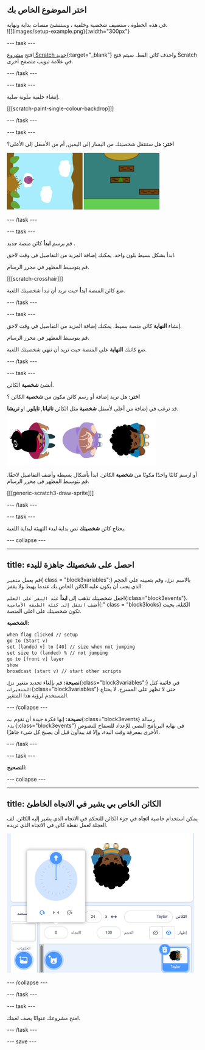 ## اختر الموضوع الخاص بك

<div style="display: flex; flex-wrap: wrap">
<div style="flex-basis: 200px; flex-grow: 1; margin-right: 15px;">
في هذه الخطوة ، ستضيف شخصية وخلفية ، وستنشئ منصات بداية ونهاية. 
</div>
<div>
![](images/setup-example.png){:width="300px"}
</div>
</div>

--- task ---

افتح [مشروع Scratch جديد](http://rpf.io/scratch-new){:target="_blank"} واحذف كائن القط. سيتم فتح Scratch في علامة تبويب متصفح أخرى.

--- /task ---

--- task ---

إنشاء خلفية ملونة صلبة.

[[[scratch-paint-single-colour-backdrop]]]

--- /task ---

--- task ---

**اختر:** هل ستنتقل شخصيتك من اليسار إلى اليمين, أم من الأسفل إلى الأعلى؟

![](images/direction-examples.png)

--- /task ---

--- task ---

قم برسم **ابدأ** كائن منصة جديد .

ابدأ بشكل بسيط بلون واحد. يمكنك إضافة المزيد من التفاصيل في وقت لاحق.

قم بتوسيط المظهر في محرر الرسام.

[[[scratch-crosshair]]]

ضع كائن المنصة **ابدأ** حيث تريد أن تبدأ شخصيتك اللعبة.

--- /task ---

--- task ---

إنشاء **النهاية** كائن منصة بسيط. يمكنك إضافة المزيد من التفاصيل في وقت لاحق.

قم بتوسيط المظهر في محرر الرسام.

ضع كائنك **النهاية** على المنصة حيث تريد أن تنهي شخصيتك اللعبة.

--- /task ---

--- task ---

أنشئ **شخصية** الكائن.

**اختر:** هل تريد إضافة أو رسم كائن مكون من **شخصية** الكائن ؟

قد ترغب في إضافة من أعلى لأسفل **شخصية** مثل الكائن **تاتيانا**, **تايلور**, او **تريشا**.

![صورة من أعلى إلى أسفل للكائنات متاحة في scratch](images/top-down-sprites.png)

أو ارسم كائنًا واحدًا مكونًا من **شخصية** الكائن. ابدأ بأشكال بسيطة وأضف التفاصيل لاحقًا. قم بتوسيط المظهر في محرر الرسام.

[[[generic-scratch3-draw-sprite]]]

--- /task ---

--- task ---

يحتاج كائن **شخصيتك** نص بداية لبدء التهيئة لبداية اللعبة.

--- collapse ---

---
title: احصل على شخصيتك جاهزة للبدء
---

قم بعمل `متغير`{ class = "block3variables":} بالاسم `نزل`، وقم بتعيينه على الحجم الذي يجب أن يكون عليه الكائن الخاص بك عندما يهبط ولا يقفز.

اجعل شخصيتك تذهب إلى **ابدأ** `عند النقر على العلم`{:class="block3events"}. أضف `انتقل إلى كتلة الطبقة الأمامية`{:" class = "block3looks} الكتلة، بحيث تكون شخصيتك على اعلى المنصة.

**الشخصية:**

```blocks3
when flag clicked // setup
go to (Start v)
set [landed v] to [40] // size when not jumping
set size to (landed) % // not jumping
go to [front v] layer
show
broadcast (start v) // start other scripts
```

**نصيحة:** قم بإلغاء تحديد متغير `نزل`{:class="block3variables":} في قائمة كتل `المتغيرات`{:class="block3variables"} حتى لا تظهر على المسرح. لا يحتاج المستخدم لرؤية هذا المتغير.

--- /collapse ---

**نصيحة:** إنها فكرة جيدة أن تقوم `بث`{:class="block3events} رسالة `بدء`{:class="block3events"} في نهاية البرنامج النصي للإعداد للسماح للنصوص الأخرى بمعرفة وقت البدء، وإلا قد يبدأون قبل أن يصبح كل شيء جاهزًا.

--- /task ---

--- task ---

**التصحيح:**

--- collapse ---

---
title: الكائن الخاص بي يشير في الاتجاه الخاطئ
---

يمكن استخدام خاصية **اتجاه** في جزء الكائن للتحكم في الاتجاه الذي يشير إليه الكائن. لف العجلة لعمل نقطة كائن في الاتجاه الذي تريده.

![جزء الكائن مع تحديد خاصية الاتجاه. تظهر قائمة منبثقة مع عجلة اتجاه تستخدم لضبط الاتجاه الذي يشير إليه الكائن.](images/direction-property.png)

--- /collapse ---

--- /task ---

--- task ---

امنح مشروعك عنوانًا يصف لعبتك.

--- /task ---

--- save ---
